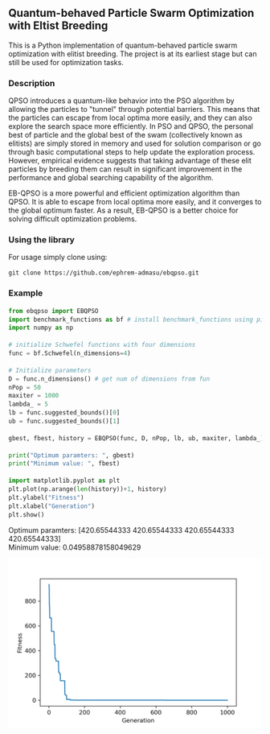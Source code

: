 ## Quantum-behaved Particle Swarm Optimization with Eltist Breeding
This is a Python implementation of quantum-behaved particle swarm optimization with elitist breeding. The project is at its earliest stage but can still be used for optimization tasks.

### Description
QPSO introduces a quantum-like behavior into the PSO algorithm by allowing the particles to "tunnel" through potential barriers. 
This means that the particles can escape from local optima more easily, and they can also explore the search space more efficiently.  In PSO and QPSO,
the personal best of particle and the global best of the swam (collectively known as elitists) are simply stored in memory and used for solution comparison 
or go through basic computational steps to help update the exploration process. However, empirical evidence suggests that taking advantage of these elit particles
by breeding them can result in significant improvement in the performance and global searching capability of the algorithm.

EB-QPSO is a more powerful and efficient optimization algorithm than QPSO. It is able to escape from local optima more easily, and it converges to the global optimum faster. 
As a result, EB-QPSO is a better choice for solving difficult optimization problems.

### Using the library
For usage simply clone using:
```
git clone https://github.com/ephrem-admasu/ebqpso.git
```

### Example
```python
from ebqpso import EBQPSO
import benchmark_functions as bf # install benchmark_functions using pip install benchmark_functions
import numpy as np

# initialize Schwefel functions with four dimensions
func = bf.Schwefel(n_dimensions=4)

# Initialize parameters
D = func.n_dimensions() # get num of dimensions from fun
nPop = 50
maxiter = 1000
lambda_ = 5
lb = func.suggested_bounds()[0]
ub = func.suggested_bounds()[1]

gbest, fbest, history = EBQPSO(func, D, nPop, lb, ub, maxiter, lambda_)

print("Optimum paramters: ", gbest)
print("Minimum value: ", fbest)

import matplotlib.pyplot as plt
plt.plot(np.arange(len(history))+1, history)
plt.ylabel("Fitness")
plt.xlabel("Generation")
plt.show()
```
Optimum paramters:  [420.65544333 420.65544333 420.65544333 420.65544333]  
Minimum value:  0.04958878158049629

![FitnessPlot](https://github.com/ephrem-admasu/ebqpso/blob/main/fitness_plot.png)

